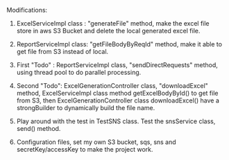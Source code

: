 
Modifications:
1. ExcelServiceImpl class : "generateFile" method,  make the excel file store in aws S3 Bucket and delete the local generated excel file.

2. ReportServiceImpl class: "getFileBodyByReqId" method, make it able to get file from S3 instead of local.

3. First "Todo" : ReportServiceImpl class, "sendDirectRequests" method, using thread pool to do parallel processing.

4. Second "Todo": ExcelGenerationController class, "downloadExcel" method, ExcelServiceImpl class method getExcelBodyById() to get file from S3, then ExcelGenerationController class downloadExcel() have a strongBuilder to dynamically build the file name.

5. Play around with the test in TestSNS class. Test the snsService class, send() method.

6. Configuration files, set my own S3 bucket, sqs, sns and secretKey/accessKey to make the project work.
